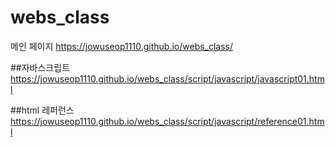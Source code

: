 # webs_class

메인 페이지
https://jowuseop1110.github.io/webs_class/

##자바스크립트
https://jowuseop1110.github.io/webs_class/script/javascript/javascript01.html

##html 레퍼런스
https://jowuseop1110.github.io/webs_class/script/javascript/reference01.html
